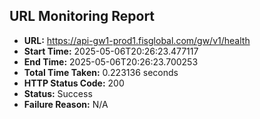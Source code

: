 ## URL Monitoring Report

- **URL:** https://api-gw1-prod1.fisglobal.com/gw/v1/health
- **Start Time:** 2025-05-06T20:26:23.477117
- **End Time:** 2025-05-06T20:26:23.700253
- **Total Time Taken:** 0.223136 seconds
- **HTTP Status Code:** 200
- **Status:** Success
- **Failure Reason:** N/A
